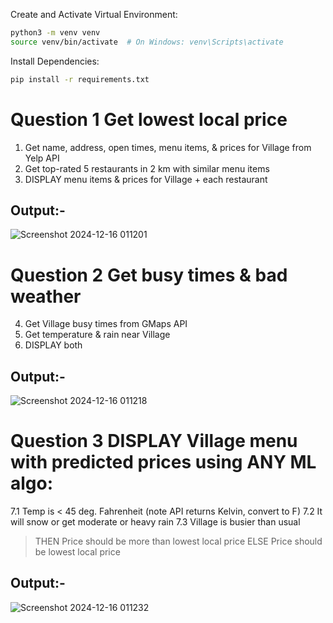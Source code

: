 Create and Activate Virtual Environment:

```bash
python3 -m venv venv
source venv/bin/activate  # On Windows: venv\Scripts\activate
```

Install Dependencies:

```bash
pip install -r requirements.txt
```
# Question 1 Get lowest local price
1. Get name, address, open times, menu items, & prices for Village from Yelp API
2. Get top-rated 5 restaurants in 2 km with similar menu items
3. DISPLAY menu items & prices for Village + each restaurant

## Output:-
![Screenshot 2024-12-16 011201](https://github.com/user-attachments/assets/eadbfbcb-46cf-4fa5-8d39-d6e6c1160fd7)

# Question 2 Get busy times & bad weather
4. Get Village busy times from GMaps API
5. Get temperature & rain near Village
6. DISPLAY both

## Output:-
![Screenshot 2024-12-16 011218](https://github.com/user-attachments/assets/a0a96598-5e7d-40b5-acc2-51075a4b8f84)

# Question 3 DISPLAY Village menu with predicted prices using ANY ML algo:
7.1 Temp is < 45 deg. Fahrenheit (note API returns Kelvin, convert to F)
7.2 It will snow or get moderate or heavy rain
7.3 Village is busier than usual
>THEN
Price should be more than lowest local price
>ELSE
Price should be lowest local price

## Output:-
![Screenshot 2024-12-16 011232](https://github.com/user-attachments/assets/d112a2a6-5687-4c13-84a4-fc9cbda11476)

